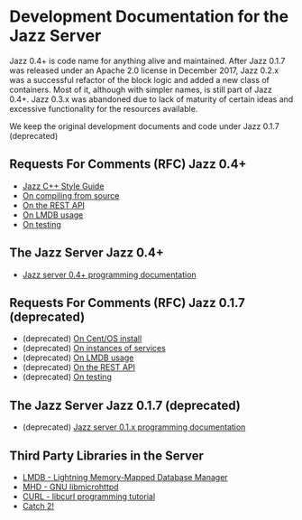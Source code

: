 # Development Documentation for the Jazz Server

Jazz 0.4+ is code name for anything alive and maintained. After Jazz 0.1.7 was released under an Apache 2.0 license in December 2017,
Jazz 0.2.x was a successful refactor of the block logic and added a new class of containers. Most of it, although with simpler names,
is still part of Jazz 0.4+. Jazz 0.3.x was abandoned due to lack of maturity of certain ideas and excessive functionality for the
resources available.

We keep the original development documents and code under Jazz 0.1.7 (deprecated)

## Requests For Comments (RFC) Jazz 0.4+

 - [Jazz C++ Style Guide](rfc2/jazz_cpp_style_guide.html)
 - [On compiling from source](../jazz_reference/using_compile_jazz.html)
 - [On the REST API](../jazz_reference/api_ref_intro.html)
 - [On LMDB usage](rfc2/lmdb.html)
 - [On testing](rfc2/testing.html)

## The Jazz Server Jazz 0.4+

 - [Jazz server 0.4+ programming documentation](../develop_jazz02/index.html)

## Requests For Comments (RFC) Jazz 0.1.7 (deprecated)

 - (deprecated) [On Cent/OS install](rfc/binary_install.html)
 - (deprecated) [On instances of services](rfc/instantiation.html)
 - (deprecated) [On LMDB usage](rfc/lmdb_dbis.html)
 - (deprecated) [On the REST API](rfc/rest_api.html)
 - (deprecated) [On testing](rfc/testing.html)

## The Jazz Server Jazz 0.1.7 (deprecated)

 - (deprecated) [Jazz server 0.1.x programming documentation](../develop_jazz01/index.html)

## Third Party Libraries in the Server

 - [LMDB - Lightning Memory-Mapped Database Manager](http://www.lmdb.tech/doc/)
 - [MHD - GNU libmicrohttpd](https://www.gnu.org/software/libmicrohttpd/manual/libmicrohttpd.html)
 - [CURL - libcurl programming tutorial](https://curl.haxx.se/libcurl/c/libcurl-tutorial.html)
 - [Catch 2! ](https://github.com/catchorg/Catch2/blob/master/docs/Readme.md#top)
